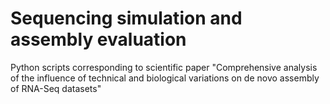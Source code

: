 # Sequencing simulation and assembly evaluation

Python scripts corresponding to scientific paper "Comprehensive analysis of the influence of technical and biological variations on de novo assembly of RNA-Seq datasets"
